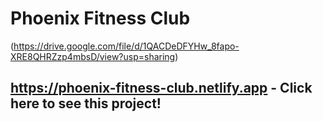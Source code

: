 # Phoenix Fitness Club

(https://drive.google.com/file/d/1QACDeDFYHw_8fapo-XRE8QHRZzp4mbsD/view?usp=sharing)

## https://phoenix-fitness-club.netlify.app - Click here to see this project!

